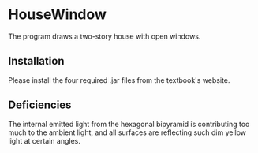 # HouseWindow 

The program draws a two-story house with open windows. 

## Installation

Please install the four required .jar files from the textbook's website. 

## Deficiencies

The internal emitted light from the hexagonal bipyramid is contributing too much to 
the ambient light, and all surfaces are reflecting such dim yellow light at certain angles. 

